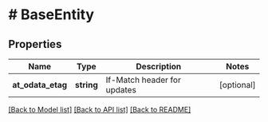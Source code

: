 # # BaseEntity

## Properties

Name | Type | Description | Notes
------------ | ------------- | ------------- | -------------
**at_odata_etag** | **string** | If-Match header for updates | [optional]

[[Back to Model list]](../../README.md#models) [[Back to API list]](../../README.md#endpoints) [[Back to README]](../../README.md)
